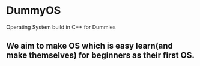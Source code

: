 # DummyOS
Operating System build in C++ for Dummies


## We aim to make OS which is easy learn(and make themselves) for beginners as their first OS.
